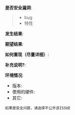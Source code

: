 **是否安全漏洞**:
> - bug
> - 特性


**发生结果**:

**期望结果**:

**如何重现（尽量详细）**:

**补充说明?**:

**环境情况**:
- 版本:
- 使用的硬件:
- 其它:

`如果是安全问题，请选择不公开该ISSUE`